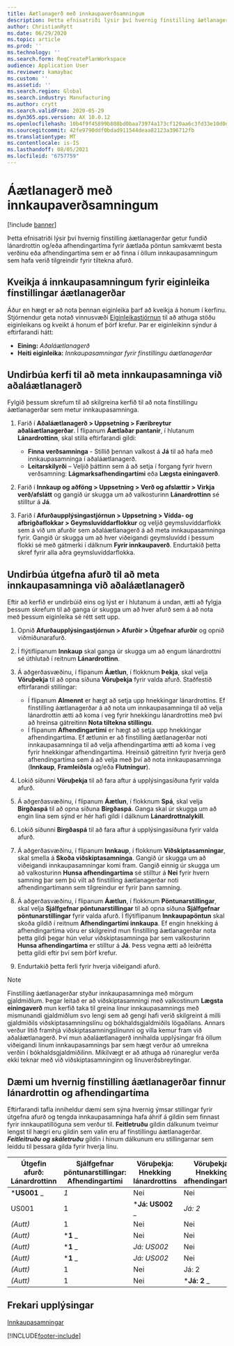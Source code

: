 ```yaml
---
title: Áætlanagerð með innkaupaverðsamningum
description: Þetta efnisatriði lýsir því hvernig fínstilling áætlanagerðar getur fundið lánardrottin og/eða afhendingartíma fyrir áætlaða pöntun samkvæmt besta verðinu eða afhendingartíma sem er að finna í innkaupasamningum.
author: ChristianRytt
ms.date: 06/29/2020
ms.topic: article
ms.prod: ''
ms.technology: ''
ms.search.form: ReqCreatePlanWorkspace
audience: Application User
ms.reviewer: kamaybac
ms.custom: ''
ms.assetid: ''
ms.search.region: Global
ms.search.industry: Manufacturing
ms.author: crytt
ms.search.validFrom: 2020-05-29
ms.dyn365.ops.version: AX 10.0.12
ms.openlocfilehash: 10b4f9f45899b808bd0baa73974a173cf120aa6c3fd33e10d0d79a59614f1f70
ms.sourcegitcommit: 42fe9790ddf0bdad911544deaa82123a396712fb
ms.translationtype: MT
ms.contentlocale: is-IS
ms.lasthandoff: 08/05/2021
ms.locfileid: "6757759"
---
```

# <a name="master-planning-with-purchase-trade-agreements"></a>Áætlanagerð með innkaupaverðsamningum

[!include [banner](../../includes/banner.md)]

Þetta efnisatriði lýsir því hvernig fínstilling áætlanagerðar getur fundið lánardrottin og/eða afhendingartíma fyrir áætlaða pöntun samkvæmt besta verðinu eða afhendingartíma sem er að finna í öllum innkaupasamningum sem hafa verið tilgreindir fyrir tiltekna afurð.

## <a name="turn-on-the-purchase-trade-agreements-for-planning-optimization-feature"></a>Kveikja á innkaupasamningum fyrir eiginleika fínstillingar áætlanagerðar

Áður en hægt er að nota þennan eiginleika þarf að kveikja á honum í kerfinu. Stjórnendur geta notað vinnusvæði [Eiginleikastjórnun](../../../fin-ops-core/fin-ops/get-started/feature-management/feature-management-overview.md) til að athuga stöðu eiginleikans og kveikt á honum ef þörf krefur. Þar er eiginleikinn sýndur á eftirfarandi hátt:

- **Eining:** *Aðaláætlanagerð*
- **Heiti eiginleika:** *Innkaupasamningar fyrir fínstillingu áætlanagerðar*

## <a name="prepare-your-system-to-evaluate-purchase-trade-agreements-during-master-planning"></a>Undirbúa kerfi til að meta innkaupasamninga við aðaláætlanagerð

Fylgið þessum skrefum til að skilgreina kerfið til að nota fínstillingu áætlanagerðar sem metur innkaupasamninga.

1. Farið í **Aðaláætlanagerð \> Uppsetning \> Færibreytur aðaláætlanagerðar**. Í flipanum **Áætlaðar pantanir**, í hlutanum **Lánardrottinn**, skal stilla eftirfarandi gildi:

    - **Finna verðsamninga** - Stillið þennan valkost á **Já** til að hafa með innkaupasamninga í aðaláætlanagerð.
    - **Leitarskilyrði** – Veljið þáttinn sem á að setja í forgang fyrir hvern verðsamning: **Lágmarksafhendingartími** eða **Lægsta einingaverð**.

1. Farið í **Innkaup og aðföng \> Uppsetning \> Verð og afslættir \> Virkja verð/afslátt** og gangið úr skugga um að valkosturinn **Lánardrottinn** sé stilltur á **Já**.
1. Farið í **Afurðaupplýsingastjórnun \> Uppsetning \> Vídda- og afbrigðaflokkar \> Geymsluvíddarflokkur** og veljið geymsluvíddarflokk sem á við um afurðir sem aðaláætlanagerð á að meta innkaupasamninga fyrir. Gangið úr skugga um að hver viðeigandi geymsluvídd í þessum flokki sé með gátmerki í dálknum **Fyrir innkaupaverð**. Endurtakið þetta skref fyrir alla aðra geymsluvíddarflokka.

## <a name="prepare-a-released-product-to-evaluate-purchase-trade-agreements-during-master-planning"></a>Undirbúa útgefna afurð til að meta innkaupasamninga við aðaláætlanagerð

Eftir að kerfið er undirbúið eins og lýst er í hlutanum á undan, ætti að fylgja þessum skrefum til að ganga úr skugga um að hver afurð sem á að nota með þessum eiginleika sé rétt sett upp.

1. Opnið **Afurðaupplýsingastjórnun \> Afurðir \> Útgefnar afurðir** og opnið viðmiðunarafurð.
1. Í flýtiflipanum **Innkaup** skal ganga úr skugga um að engum lánardrottni sé úthlutað í reitnum **Lánardrottinn**.
1. Á aðgerðasvæðinu, í flipanum **Áætlun**, í flokknum **Þekja**, skal velja **Vöruþekja** til að opna síðuna **Vöruþekja** fyrir valda afurð. Staðfestið eftirfarandi stillingar:

    - Í flipanum **Almennt** er hægt að setja upp hnekkingar lánardrottins. Ef fínstilling áætlanagerðar á að nota um innkaupasamninga til að velja lánardrottin ætti að koma í veg fyrir hnekkingu lánardrottins með því að hreinsa gátreitinn **Nota tiltekna stillingu**.
    - Í flipanum **Afhendingartími** er hægt að setja upp hnekkingar afhendingartíma. Ef ætlunin er að fínstilling áætlanagerðar noti innkaupasamninga til að velja afhendingartíma ætti að koma í veg fyrir hnekkingar afhendingartíma. Hreinsið gátreitinn fyrir hverja gerð afhendingartíma sem á að velja með því að nota innkaupasamninga (**Innkaup**, **Framleiðsla** og/eða **Flutningur**).

1. Lokið síðunni **Vöruþekja** til að fara aftur á upplýsingasíðuna fyrir valda afurð.
1. Á aðgerðasvæðinu, í flipanum **Áætlun**, í flokknum **Spá**, skal velja **Birgðaspá** til að opna síðuna **Birgðaspá**. Ganga skal úr skugga um að engin lína sem sýnd er hér hafi gildi í dálknum **Lánardrottnalykill**.
1. Lokið síðunni **Birgðaspá** til að fara aftur á upplýsingasíðuna fyrir valda afurð.
1. Á aðgerðasvæðinu, í flipanum **Innkaup**, í flokknum **Viðskiptasamningar**, skal smella á **Skoða viðskiptasamninga**. Gangið úr skugga um að viðeigandi innkaupasamningar komi fram. Gangið einnig úr skugga um að valkosturinn **Hunsa afhendingartíma** sé stilltur á **Nei** fyrir hvern samning þar sem þú vilt að fínstilling áætlanagerðar noti afhendingartímann sem tilgreindur er fyrir þann samning.
1. Á aðgerðasvæðinu, í flipanum **Áætlun**, í flokknum **Pöntunarstillingar**, skal velja **Sjálfgefnar pöntunarstillingar** til að opna síðuna **Sjálfgefnar pöntunarstillingar** fyrir valda afurð. Í flýtiflipanum **Innkaupapöntun** skal skoða gildið í reitnum **Afhendingartími innkaupa**. Ef engin hnekking á afhendingartíma vöru er skilgreind mun fínstilling áætlanagerðar nota þetta gildi þegar hún velur viðskiptasamninga þar sem valkosturinn **Hunsa afhendingartíma** er stilltur á **Já**. Þess vegna ætti að leiðrétta þetta gildi eftir því sem þörf krefur.
1. Endurtakið þetta ferli fyrir hverja viðeigandi afurð.

> [!NOTE]
> Fínstilling áætlanagerðar styður innkaupasamninga með mörgum gjaldmiðlum. Þegar leitað er að viðskiptasamningi með valkostinum **Lægsta einingaverð** mun kerfið taka til greina línur innkaupasamnings með mismunandi gjaldmiðlum svo lengi sem að gengi hafi verið skilgreint á milli gjaldmiðils viðskiptasamningslínu og bókhaldsgjaldmiðils lögaðilans. Annars verður litið framhjá viðskiptasamningslínunni og villa kemur fram við aðaláætlanagerð. Því mun aðaláætlanagerð innihalda upplýsingar frá öllum viðeigandi línum innkaupasamnings þar sem hægt verður að umreikna verðin í bókhaldsgjaldmiðilinn. Mikilvægt er að athuga að rúnareglur verða ekki teknar með við viðskiptasamninginn og línuverðsbreytingar.

## <a name="examples-of-how-planning-optimization-finds-vendor-and-lead-times"></a>Dæmi um hvernig fínstilling áætlanagerðar finnur lánardrottin og afhendingartíma

Eftirfarandi tafla inniheldur dæmi sem sýna hvernig ýmsar stillingar fyrir útgefna afurð og tengda innkaupasamninga hafa áhrif á gildin sem finnast fyrir innkaupatillöguna sem verður til. **Feitletruðu** gildin dálkunum tveimur lengst til hægri eru gildin sem valin eru af fínstillingu áætlanagerðar. **_Feitleitruðu og skáletruðu_** gildin í hinum dálkunum eru stillingarnar sem leiddu til þessara gilda fyrir hverja línu.

| Útgefin afurð: Lánardrottinn | Sjálfgefnar pöntunarstillingar: Afhendingartími | Vöruþekja: Hnekking lánardrottins | Vöruþekja: Hnekking afhendingartíma | Verðsamningur: Lánardrottinn | Verðsamningur: Afhendingartími | Verðsamningur: Hunsa afhendingartíma | Lánardrottinn sem verður til | Afhendingartíma sem verður til |
| --- | --- | --- | --- | --- | --- | --- | --- | --- |
| ***US001** _ | _*_1_*_ | Nei | Nei | US003 | 3 | Nei | _ *US001** | **1** |
| US001 | 1 | ***Já: US002** _ | _*_Já: 2_*_ | US003 | 3 | Nei | _ *US002** | **2** |
| *(Autt)* | 1 | Nei | Nei | ***US003** _ | _*_3_*_ | Nei | _ *US003** | **3** |
| *(Autt)* | ***1** _ | Nei | Nei | _*_US003_*_ | 3 | Já | _ *US003** | **1** |
| *(Autt)* | ***1** _ | _*_Já: US002_*_ | Nei | US003 | 3 | Nei | _ *US002** | **1** |
| *(Autt)* | ***1** _ | _*_Já: US002_*_ | Nei | US003 | 3 | Nei | _ *US002** | **1** |
| *(Autt)* | 1 | Nei | Já: 2 | ***US003** _ | _*_3_*_ | Nei | _ *US003** | **3** |
| *(Autt)* | 1 | Nei | ***Já: 2** _ | _*_US003_*_ | 3 | Já | _ *US003** | **2** |

## <a name="additional-resources"></a>Frekari upplýsingar

[Innkaupasamningar](../../procurement/purchase-agreements.md)


[!INCLUDE[footer-include](../../../includes/footer-banner.md)]
